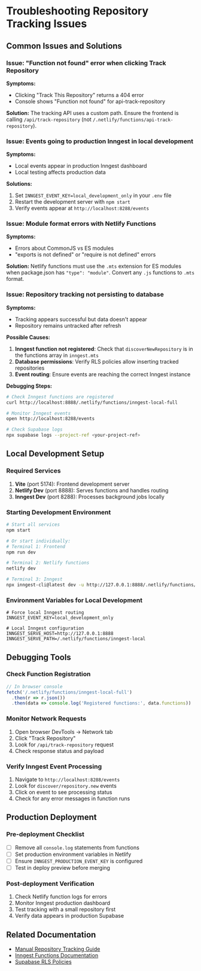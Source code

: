 # Troubleshooting Repository Tracking Issues

## Common Issues and Solutions

### Issue: "Function not found" error when clicking Track Repository

**Symptoms:**
- Clicking "Track This Repository" returns a 404 error
- Console shows "Function not found" for api-track-repository

**Solution:**
The tracking API uses a custom path. Ensure the frontend is calling `/api/track-repository` (not `/.netlify/functions/api-track-repository`).

### Issue: Events going to production Inngest in local development

**Symptoms:**
- Local events appear in production Inngest dashboard
- Local testing affects production data

**Solutions:**
1. Set `INNGEST_EVENT_KEY=local_development_only` in your `.env` file
2. Restart the development server with `npm start`
3. Verify events appear at `http://localhost:8288/events`

### Issue: Module format errors with Netlify Functions

**Symptoms:**
- Errors about CommonJS vs ES modules
- "exports is not defined" or "require is not defined" errors

**Solution:**
Netlify functions must use the `.mts` extension for ES modules when package.json has `"type": "module"`. Convert any `.js` functions to `.mts` format.

### Issue: Repository tracking not persisting to database

**Symptoms:**
- Tracking appears successful but data doesn't appear
- Repository remains untracked after refresh

**Possible Causes:**
1. **Inngest function not registered**: Check that `discoverNewRepository` is in the functions array in `inngest.mts`
2. **Database permissions**: Verify RLS policies allow inserting tracked repositories
3. **Event routing**: Ensure events are reaching the correct Inngest instance

**Debugging Steps:**
```bash
# Check Inngest functions are registered
curl http://localhost:8888/.netlify/functions/inngest-local-full

# Monitor Inngest events
open http://localhost:8288/events

# Check Supabase logs
npx supabase logs --project-ref <your-project-ref>
```

## Local Development Setup

### Required Services
1. **Vite** (port 5174): Frontend development server
2. **Netlify Dev** (port 8888): Serves functions and handles routing
3. **Inngest Dev** (port 8288): Processes background jobs locally

### Starting Development Environment
```bash
# Start all services
npm start

# Or start individually:
# Terminal 1: Frontend
npm run dev

# Terminal 2: Netlify functions
netlify dev

# Terminal 3: Inngest
npx inngest-cli@latest dev -u http://127.0.0.1:8888/.netlify/functions/inngest-local-full
```

### Environment Variables for Local Development
```env
# Force local Inngest routing
INNGEST_EVENT_KEY=local_development_only

# Local Inngest configuration
INNGEST_SERVE_HOST=http://127.0.0.1:8888
INNGEST_SERVE_PATH=/.netlify/functions/inngest-local
```

## Debugging Tools

### Check Function Registration
```javascript
// In browser console
fetch('/.netlify/functions/inngest-local-full')
  .then(r => r.json())
  .then(data => console.log('Registered functions:', data.functions))
```

### Monitor Network Requests
1. Open browser DevTools → Network tab
2. Click "Track Repository"
3. Look for `/api/track-repository` request
4. Check response status and payload

### Verify Inngest Event Processing
1. Navigate to `http://localhost:8288/events`
2. Look for `discover/repository.new` events
3. Click on event to see processing status
4. Check for any error messages in function runs

## Production Deployment

### Pre-deployment Checklist
- [ ] Remove all `console.log` statements from functions
- [ ] Set production environment variables in Netlify
- [ ] Ensure `INNGEST_PRODUCTION_EVENT_KEY` is configured
- [ ] Test in deploy preview before merging

### Post-deployment Verification
1. Check Netlify function logs for errors
2. Monitor Inngest production dashboard
3. Test tracking with a small repository first
4. Verify data appears in production Supabase

## Related Documentation
- [Manual Repository Tracking Guide](./manual-repository-tracking.md)
- [Inngest Functions Documentation](../inngest/README.md)
- [Supabase RLS Policies](../supabase/RLS_POLICIES.md)